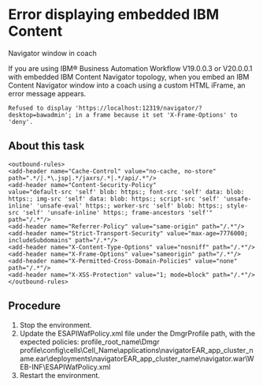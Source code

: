 # Error displaying embedded IBM Content
Navigator window in coach

If you are using IBM® Business Automation
Workflow
V19.0.0.3 or V20.0.0.1 with embedded IBM Content
Navigator topology, when you embed an
IBM Content
Navigator window into a coach using
a custom HTML iFrame, an error message appears.

```
Refused to display 'https://localhost:12319/navigator/?desktop=bawadmin'; in a frame because it set 'X-Frame-Options' to 'deny'.
```

## About this task

```
<outbound-rules>
<add-header name="Cache-Control" value="no-cache, no-store" path=".*/|.*\.jsp|.*/jaxrs/.*|.*/api/.*"/>
<add-header name="Content-Security-Policy"
value="default-src 'self' blob: https:; font-src 'self' data: blob: https:; img-src 'self' data: blob: https:; script-src 'self' 'unsafe-inline' 'unsafe-eval' https:; worker-src 'self' blob: https:; style-src 'self' 'unsafe-inline' https:; frame-ancestors 'self'"
path="/.*"/>
<add-header name="Referrer-Policy" value="same-origin" path="/.*"/>
<add-header name="Strict-Transport-Security" value="max-age=7776000; includeSubdomains" path="/.*"/>
<add-header name="X-Content-Type-Options" value="nosniff" path="/.*"/>
<add-header name="X-Frame-Options" value="sameorigin" path="/.*"/>
<add-header name="X-Permitted-Cross-Domain-Policies" value="none" path="/.*"/>
<add-header name="X-XSS-Protection" value="1; mode=block" path="/.*"/>
</outbound-rules>
```

## Procedure

1. Stop the environment.
2. Update the ESAPIWafPolicy.xml file under the
DmgrProfile path, with the expected policies: 
profile\_root\_name\Dmgr profile\config\cells\Cell\_Name\applications\navigatorEAR\_app\_cluster\_name.ear\deployments\navigatorEAR\_app\_cluster\_name\navigator.war\WEB-INF\ESAPIWafPolicy.xml
3. Restart the environment.